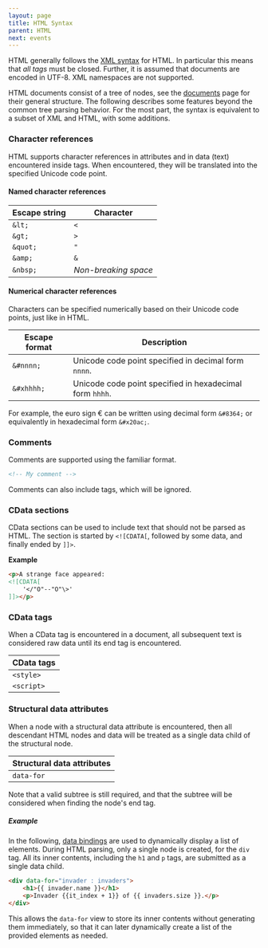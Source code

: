 ```yaml
---
layout: page
title: HTML Syntax
parent: HTML
next: events
---
```


HTML generally follows the [XML syntax](https://html.spec.whatwg.org/multipage/xhtml.html) for HTML. In particular this means that *all tags* must be closed. Further, it is assumed that documents are encoded in UTF-8. XML namespaces are not supported.

HTML documents consist of a tree of nodes, see the [documents](documents.html) page for their general structure. The following describes some features beyond the common tree parsing behavior. For the most part, the syntax is equivalent to a subset of XML and HTML, with some additions.


### Character references

HTML supports character references in attributes and in data (text) encountered inside tags. When encountered, they will be translated into the specified Unicode code point.

#### Named character references

| Escape string |  Character           |
|---------------|--------------------  |
| `&lt;`        | `<`                  |
| `&gt;`        | `>`                  |
| `&quot;`      | `"`                  |
| `&amp;`       | `&`                  |
| `&nbsp;`      | *Non-breaking space* |

#### Numerical character references

Characters can be specified numerically based on their Unicode code points, just like in HTML.

| Escape format |  Description |
| ------------- |  ----------- |
| `&#nnnn;`     | Unicode code point specified in decimal form `nnnn`. |
| `&#xhhhh;`    | Unicode code point specified in hexadecimal form `hhhh`. |

For example, the euro sign € can be written using decimal form `&#8364;` or equivalently in hexadecimal form `&#x20ac;`.


### Comments

Comments are supported using the familiar format.

```html
<!-- My comment -->
```

Comments can also include tags, which will be ignored.


### CData sections

CData sections can be used to include text that should not be parsed as HTML. The section is started by `<![CDATA[`, followed by some data, and finally ended by `]]>`.

**Example**
```html
<p>A strange face appeared:
<![CDATA[
	'</"O"--"O"\>' 
]]></p>
```


### CData tags

When a CData tag is encountered in a document, all subsequent text is considered raw data until its end tag is encountered.

|   CData tags  |
| ------------- |
| `<style>`     |
| `<script>`    |


### Structural data attributes

When a node with a structural data attribute is encountered, then all descendant HTML nodes and data will be treated as a single data child of the structural node.

| Structural data attributes  |
| --------------------------  |
| `data-for`          |

Note that a valid subtree is still required, and that the subtree will be considered when finding the node's end tag.

##### Example



In the following, [data bindings](../data_bindings.html) are used to dynamically display a list of elements. During HTML parsing, only a single node is created, for the `div` tag. All its inner contents, including the `h1` and `p` tags, are submitted as a single data child.

```html
<div data-for="invader : invaders">
	<h1>{{ invader.name }}</h1>
	<p>Invader {{it_index + 1}} of {{ invaders.size }}.</p>
</div> 
```

This allows the `data-for` view to store its inner contents without generating them immediately, so that it can later dynamically create a list of the provided elements as needed.


